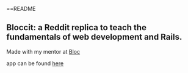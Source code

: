 ==README

## Bloccit: a Reddit replica to teach the fundamentals of web development and Rails.

Made with my mentor at [Bloc](http://bloc.io)

app can be found [here](http://fosterk-bloccit.herokuapp.com/)
